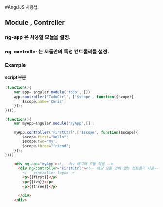 #AngulJS 사용법.

## Module , Controller
### ng-app 은 사용할 모듈을 설정.
### ng-controller 는 모듈안의 특정 컨트롤러를 설정.
### Example
#### script 부분

```javascript
(function(){
    var app= angular.module('todo', []);
    app.controller('TodoCtrl', ['$scope', function($scope){
        $scope.name='Chris';
    }]);
})();

(function(){
    var myApp=angular.module('myApp',[]);

    myApp.controller('FirstCtrl',['$scope', function($scope){
        $scope.first="hello";
        $scope.two="my";
        $scope.three="friend";
    }]);
})();
```


```html
    <div ng-app="myApp"><!-- div 태그에 모듈 적용 -->
      <div ng-controller="FirstCtrl"><!-- 해당 모듈 안에 있는 컨트롤러 사용-->
        <!-- controller logic-->
        <p>{{first}}</p>
        <p>{{two}}</p>
        <p>{{three}}</p>
        
      </div>
    </div>
```
